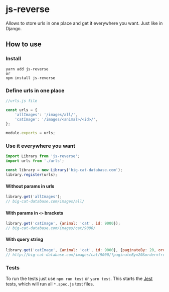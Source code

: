 # js-reverse

Allows to store urls in one place and get it everywhere you want. Just like in Django.

## How to use

### Install

```
yarn add js-reverse
or
npm install js-reverse
```

### Define urls in one place

```Javascript
//urls.js file

const urls = {
    'allImages': '/images/all/',
    'catImage': '/images/<animal>/<id>/',
};

module.exports = urls;
```

### Use it everywhere you want

```Javascript
import Library from 'js-reverse';
import urls from './urls';

const library = new Library('big-cat-database.com');
library.register(urls);
```

#### Without params in urls

```Javascript
library.get('allImages');
// big-cat-database.com/images/all/
```

#### With params in `<>` brackets

```Javascript
library.get('catImage', {animal: 'cat', id: 9000});
// big-cat-database.com/images/cat/9000/
```

#### With query string

```Javascript
library.get('catImage', {animal: 'cat', id: 9000}, {paginateBy: 20, order: 'from_cute_to_ugly'});
// http://big-cat-database.com/images/cat/9000/?paginateBy=20&order=from_cute_to_ugly
```

### Tests

To run the tests just use `npm run test` or `yarn test`. This starts the [Jest](https://jestjs.io/) tests, which will run all `*.spec.js` test files.
